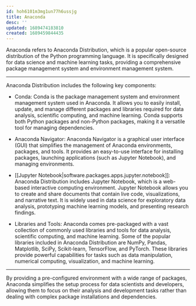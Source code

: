 ```yaml
---
id: hoh6101m3mg1un77h6ussjg
title: Anaconda
desc: ''
updated: 1689474183810
created: 1689459844435
---
```


Anaconda refers to Anaconda Distribution, which is a popular open-source distribution of the Python programming language. It is specifically designed for data science and machine learning tasks, providing a comprehensive package management system and environment management system.

---

Anaconda Distribution includes the following key components:

- Conda: Conda is the package management system and environment management system used in Anaconda. It allows you to easily install, update, and manage different packages and libraries required for data analysis, scientific computing, and machine learning. Conda supports both Python packages and non-Python packages, making it a versatile tool for managing dependencies.

- Anaconda Navigator: Anaconda Navigator is a graphical user interface (GUI) that simplifies the management of Anaconda environments, packages, and tools. It provides an easy-to-use interface for installing packages, launching applications (such as Jupyter Notebook), and managing environments.

- [[Jupyter Notebook|software.packages.apps.jupyter.notebook]]: Anaconda Distribution includes Jupyter Notebook, which is a web-based interactive computing environment. Jupyter Notebook allows you to create and share documents that contain live code, visualizations, and narrative text. It is widely used in data science for exploratory data analysis, prototyping machine learning models, and presenting research findings.

- Libraries and Tools: Anaconda comes pre-packaged with a vast collection of commonly used libraries and tools for data analysis, scientific computing, and machine learning. Some of the popular libraries included in Anaconda Distribution are NumPy, Pandas, Matplotlib, SciPy, Scikit-learn, TensorFlow, and PyTorch. These libraries provide powerful capabilities for tasks such as data manipulation, numerical computing, visualization, and machine learning.

---

By providing a pre-configured environment with a wide range of packages, Anaconda simplifies the setup process for data scientists and developers, allowing them to focus on their analysis and development tasks rather than dealing with complex package installations and dependencies.